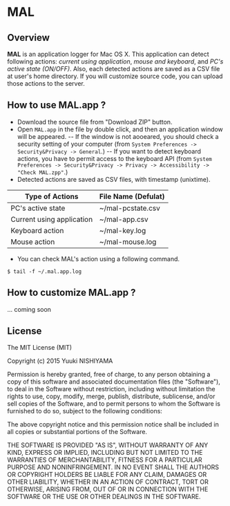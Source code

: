# MAL

## Overview
**MAL** is an application logger for Mac OS X. 
This application can detect following actions: _current using application_, _mouse and keyboard_, and _PC's active state (ON/OFF)_. Also, each detected actions are saved as a CSV file at user's home directory. If you will customize source code, you can upload those actions to the server. 

## How to use MAL.app ?
- Download the source file from "Download ZIP" button.
- Open `MAL.app` in the file by double click, and then an application window will be appeared. 
-- If the window is not aooeared, you should check a security setting of your computer (from `System Preferences -> Security&Privacy -> General`.)
-- If you want to detect keyboard actions, you have to permit access to the keyboard API (from `System Preferences -> Security&Privacy -> Privacy -> Accessibility -> "Check MAL.zpp"`.)
- Detected actions are saved as CSV files, with timestamp (unixtime).

|Type of Actions|File Name (Defulat)|
|---|---|
|PC's active state|~/mal-pcstate.csv|
|Current using application|~/mal-app.csv|
|Keyboard action|~/mal-key.log|
|Mouse action|~/mal-mouse.log|

- You can check MAL's action using a following command.
```
$ tail -f ~/.mal.app.log
```


## How to customize MAL.app ?
... coming soon


## License
The MIT License (MIT)

Copyright (c) 2015 Yuuki NISHIYAMA

Permission is hereby granted, free of charge, to any person obtaining a copy of this software and associated documentation files (the "Software"), to deal in the Software without restriction, including without limitation the rights to use, copy, modify, merge, publish, distribute, sublicense, and/or sell copies of the Software, and to permit persons to whom the Software is furnished to do so, subject to the following conditions:

The above copyright notice and this permission notice shall be included in all copies or substantial portions of the Software.

THE SOFTWARE IS PROVIDED "AS IS", WITHOUT WARRANTY OF ANY KIND, EXPRESS OR IMPLIED, INCLUDING BUT NOT LIMITED TO THE WARRANTIES OF MERCHANTABILITY, FITNESS FOR A PARTICULAR PURPOSE AND NONINFRINGEMENT. IN NO EVENT SHALL THE AUTHORS OR COPYRIGHT HOLDERS BE LIABLE FOR ANY CLAIM, DAMAGES OR OTHER LIABILITY, WHETHER IN AN ACTION OF CONTRACT, TORT OR OTHERWISE, ARISING FROM, OUT OF OR IN CONNECTION WITH THE SOFTWARE OR THE USE OR OTHER DEALINGS IN THE SOFTWARE.
